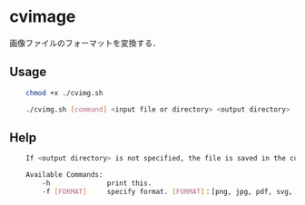 # cvimage

画像ファイルのフォーマットを変換する．

## Usage

```sh
    chmod +x ./cvimg.sh
```

```sh
    ./cvimg.sh [command] <input file or directory> <output directory>
```

## Help

```sh
    If <output directory> is not specified, the file is saved in the current directory.

    Available Commands:
        -h              print this.
        -f [FORMAT]     specify format. [FORMAT]：[png, jpg, pdf, svg, icns]
```
